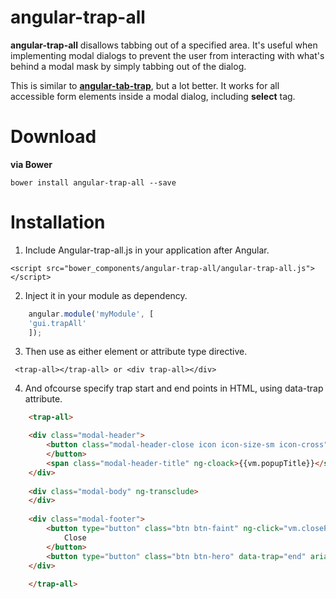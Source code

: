 # angular-trap-all

**angular-trap-all** disallows tabbing out of a specified area. It's useful when implementing modal dialogs to prevent the user from interacting with what's behind a modal mask by simply tabbing out of the dialog.

This is similar to [**angular-tab-trap**](http://myplanet.github.io/angular-tab-trap/), but a lot better.
It works for all accessible form elements inside a modal dialog, including **select** tag.

# Download
**via Bower**
```
bower install angular-trap-all --save
```

# Installation
1. Include Angular-trap-all.js in your application after Angular.
```
<script src="bower_components/angular-trap-all/angular-trap-all.js"></script> 
```
2. Inject it in your module as dependency.
```javascript
    angular.module('myModule', [
    'gui.trapAll'
    ]);
```
3. Then use as either element or attribute type directive.
```
 <trap-all></trap-all> or <div trap-all></div>
```
4. And ofcourse specify trap start and end points in HTML, using data-trap attribute.

```html
	<trap-all>

	<div class="modal-header">
		<button class="modal-header-close icon icon-size-sm icon-cross" ng-click="vm.closePopup()" data-trap="start" aria-label="Hit enter to close popup">
		</button>
		<span class="modal-header-title" ng-cloack>{{vm.popupTitle}}</span>
	</div>
	
	<div class="modal-body" ng-transclude> 
	</div>
	
	<div class="modal-footer">
        <button type="button" class="btn btn-faint" ng-click="vm.closePopup()"  aria-label="Hit enter to close popup">
            Close
        </button>
        <button type="button" class="btn btn-hero" data-trap="end" aria-label="Hit enter to save changes">Save changes</button>
    </div>
    
	</trap-all>
```

